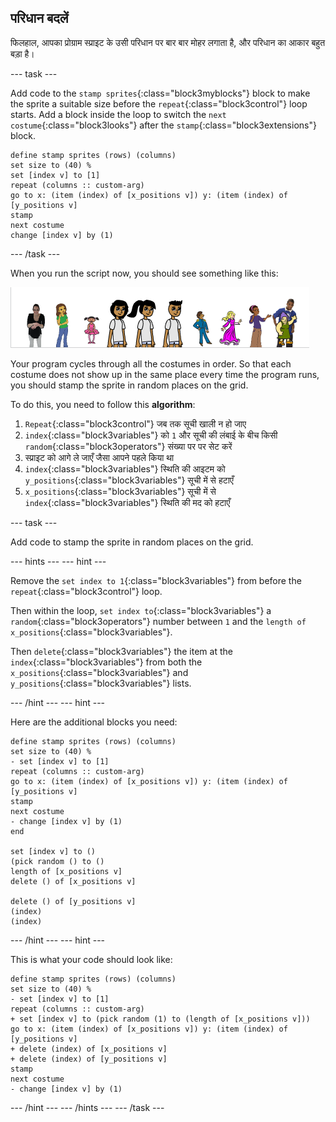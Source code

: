 ## परिधान बदलें

फिलहाल, आपका प्रोग्राम स्प्राइट के उसी परिधान पर बार बार मोहर लगाता है, और परिधान का आकार बहुत बड़ा है।

\--- task \---

Add code to the `stamp sprites`{:class="block3myblocks"} block to make the sprite a suitable size before the `repeat`{:class="block3control"} loop starts. Add a block inside the loop to switch the `next costume`{:class="block3looks"} after the `stamp`{:class="block3extensions"} block.

```blocks3
define stamp sprites (rows) (columns)
set size to (40) %
set [index v] to [1]
repeat (columns :: custom-arg)
go to x: (item (index) of [x_positions v]) y: (item (index) of [y_positions v]
stamp
next costume
change [index v] by (1)
```

\--- /task \---

When you run the script now, you should see something like this:

![changed_sprites](images/changed_sprites.png)

Your program cycles through all the costumes in order. So that each costume does not show up in the same place every time the program runs, you should stamp the sprite in random places on the grid.

To do this, you need to follow this **algorithm**:

1. `Repeat`{:class="block3control"} जब तक सूची खाली न हो जाए
2. `index`{:class="block3variables"} को `1` और सूची की लंबाई के बीच किसी `random`{:class="block3operators"} संख्या पर पर सेट करें
3. स्प्राइट को आगे ले जाएँ जैसा आपने पहले किया था
4. `index`{:class="block3variables"} स्थिति की आइटम को `y_positions`{:class="block3variables"} सूची में से हटाएँ
5. `x_positions`{:class="block3variables"} सूची में से `index`{:class="block3variables"} स्थिति की मद को हटाएँ

\--- task \---

Add code to stamp the sprite in random places on the grid.

\--- hints \--- \--- hint \---

Remove the `set index to 1`{:class="block3variables"} from before the `repeat`{:class="block3control"} loop.

Then within the loop, `set index to`{:class="block3variables"} a `random`{:class="block3operators"} number between `1` and the `length of x_positions`{:class="block3variables"}.

Then `delete`{:class="block3variables"} the item at the `index`{:class="block3variables"} from both the `x_positions`{:class="block3variables"} and `y_positions`{:class="block3variables"} lists.

\--- /hint \--- \--- hint \---

Here are the additional blocks you need:

```blocks3
define stamp sprites (rows) (columns)
set size to (40) %
- set [index v] to [1]
repeat (columns :: custom-arg)
go to x: (item (index) of [x_positions v]) y: (item (index) of [y_positions v]
stamp
next costume
- change [index v] by (1)
end

set [index v] to ()
(pick random () to ()
length of [x_positions v]
delete () of [x_positions v]

delete () of [y_positions v]
(index)
(index)
```

\--- /hint \--- \--- hint \---

This is what your code should look like:

```blocks3
define stamp sprites (rows) (columns)
set size to (40) %
- set [index v] to [1]
repeat (columns :: custom-arg)
+ set [index v] to (pick random (1) to (length of [x_positions v]))
go to x: (item (index) of [x_positions v]) y: (item (index) of [y_positions v]
+ delete (index) of [x_positions v]
+ delete (index) of [y_positions v]
stamp
next costume
- change [index v] by (1)
```

\--- /hint \--- \--- /hints \--- \--- /task \---